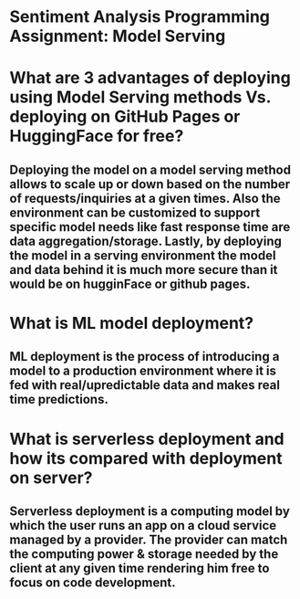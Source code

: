 # Sentiment Analysis Programming Assignment: Model Serving

# What are 3 advantages of deploying using Model Serving methods Vs. deploying on GitHub Pages or HuggingFace for free? 
## Deploying the model on a model serving method allows to scale up or down based on the number of requests/inquiries at a given times. Also the environment can be customized to support specific model needs like fast response time are data aggregation/storage. Lastly, by deploying the model in a serving environment the model and data behind it is much more secure than it would be on hugginFace or github pages.

# What is ML model deployment? 
## ML deployment is the process of introducing a model to a production environment where it is fed with real/upredictable data and makes real time predictions. 

# What is serverless deployment and how its compared with deployment on server? 
## Serverless deployment is a computing model by which the user runs an app on a cloud service managed by a provider. The provider can match the computing power & storage needed by the client at any given time rendering him free to focus on code development. 

